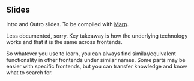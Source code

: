 ## Slides

Intro and Outro slides. To be compiled with [Marp](https://marp.app/).

Less documented, sorry. Key takeaway is how the underlying technology works and that it is the same across frontends.

So whatever you use to learn, you can always find similar/equivalent functionality in other frontends under similar names. Some parts may be easier with specific frontends, but you can transfer knowledge and know what to search for.